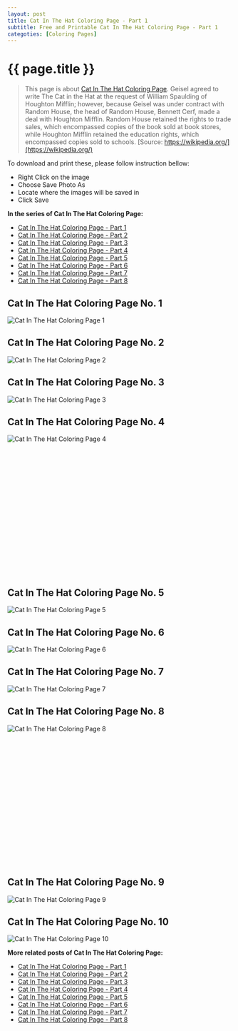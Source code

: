 ```yaml
---
layout: post
title: Cat In The Hat Coloring Page - Part 1
subtitle: Free and Printable Cat In The Hat Coloring Page - Part 1
categoties: [Coloring Pages]
---
```

{{ page.title }}
================
> This page is about [Cat In The Hat Coloring Page](https://freecoloringpages.github.io/). Geisel agreed to write The Cat in the Hat at the request of William Spaulding of Houghton Mifflin; however, because Geisel was under contract with Random House, the head of Random House, Bennett Cerf, made a deal with Houghton Mifflin. Random House retained the rights to trade sales, which encompassed copies of the book sold at book stores, while Houghton Mifflin retained the education rights, which encompassed copies sold to schools. [Source: https://wikipedia.org/](https://wikipedia.org/)

To download and print these, please follow instruction bellow:
* Right Click on the image 
* Choose Save Photo As 
* Locate where the images will be saved in 
* Click Save

**In the series of Cat In The Hat Coloring Page:**

* [Cat In The Hat Coloring Page - Part 1](https://freecoloringpages.github.io/2017/12/04/Cat-In-The-Hat-Coloring-Page-part-1.html)
* [Cat In The Hat Coloring Page - Part 2](https://freecoloringpages.github.io/2017/12/04/Cat-In-The-Hat-Coloring-Page-part-2.html)
* [Cat In The Hat Coloring Page - Part 3](https://freecoloringpages.github.io/2017/12/04/Cat-In-The-Hat-Coloring-Page-part-3.html)
* [Cat In The Hat Coloring Page - Part 4](https://freecoloringpages.github.io/2017/12/04/Cat-In-The-Hat-Coloring-Page-part-4.html)
* [Cat In The Hat Coloring Page - Part 5](https://freecoloringpages.github.io/2017/12/04/Cat-In-The-Hat-Coloring-Page-part-5.html)
* [Cat In The Hat Coloring Page - Part 6](https://freecoloringpages.github.io/2017/12/04/Cat-In-The-Hat-Coloring-Page-part-6.html)
* [Cat In The Hat Coloring Page - Part 7](https://freecoloringpages.github.io/2017/12/04/Cat-In-The-Hat-Coloring-Page-part-7.html)
* [Cat In The Hat Coloring Page - Part 8](https://freecoloringpages.github.io/2017/12/04/Cat-In-The-Hat-Coloring-Page-part-8.html)

## Cat In The Hat Coloring Page No. 1
![Cat In The Hat Coloring Page 1](https://freecoloringpages.github.io/img2/Cat-In-The-Hat-Coloring-Page%20(1).jpg "Cat In The Hat Coloring Page 1")

## Cat In The Hat Coloring Page No. 2
![Cat In The Hat Coloring Page 2](https://freecoloringpages.github.io/img2/Cat-In-The-Hat-Coloring-Page%20(2).jpg "Cat In The Hat Coloring Page 2")

## Cat In The Hat Coloring Page No. 3
![Cat In The Hat Coloring Page 3](https://freecoloringpages.github.io/img2/Cat-In-The-Hat-Coloring-Page%20(3).jpg "Cat In The Hat Coloring Page 3")

## Cat In The Hat Coloring Page No. 4
![Cat In The Hat Coloring Page 4](https://freecoloringpages.github.io/img2/Cat-In-The-Hat-Coloring-Page%20(4).jpg "Cat In The Hat Coloring Page 4")

<script async src="//pagead2.googlesyndication.com/pagead/js/adsbygoogle.js"></script><!-- Texxtonly --><ins class="adsbygoogle" style="display:inline-block;width:336px;height:280px" data-ad-client="ca-pub-6753140515841889" data-ad-slot="3207852233"></ins><script>(adsbygoogle = window.adsbygoogle || []).push({}); </script>

## Cat In The Hat Coloring Page No. 5
![Cat In The Hat Coloring Page 5](https://freecoloringpages.github.io/img2/Cat-In-The-Hat-Coloring-Page%20(5).jpg "Cat In The Hat Coloring Page 5")

## Cat In The Hat Coloring Page No. 6
![Cat In The Hat Coloring Page 6](https://freecoloringpages.github.io/img2/Cat-In-The-Hat-Coloring-Page%20(6).jpg "Cat In The Hat Coloring Page 6")

## Cat In The Hat Coloring Page No. 7
![Cat In The Hat Coloring Page 7](https://freecoloringpages.github.io/img2/Cat-In-The-Hat-Coloring-Page%20(7).jpg "Cat In The Hat Coloring Page 7")

## Cat In The Hat Coloring Page No. 8
![Cat In The Hat Coloring Page 8](https://freecoloringpages.github.io/img2/Cat-In-The-Hat-Coloring-Page%20(8).jpg "Cat In The Hat Coloring Page 8")

<script async src="//pagead2.googlesyndication.com/pagead/js/adsbygoogle.js"></script><!-- Texxtonly --><ins class="adsbygoogle" style="display:inline-block;width:336px;height:280px" data-ad-client="ca-pub-6753140515841889" data-ad-slot="3207852233"></ins><script>(adsbygoogle = window.adsbygoogle || []).push({}); </script>

## Cat In The Hat Coloring Page No. 9
![Cat In The Hat Coloring Page 9](https://freecoloringpages.github.io/img2/Cat-In-The-Hat-Coloring-Page%20(9).jpg "Cat In The Hat Coloring Page 9")

## Cat In The Hat Coloring Page No. 10
![Cat In The Hat Coloring Page 10](https://freecoloringpages.github.io/img2/Cat-In-The-Hat-Coloring-Page%20(10).jpg "Cat In The Hat Coloring Page 10")

**More related posts of Cat In The Hat Coloring Page:**

* [Cat In The Hat Coloring Page - Part 1](https://freecoloringpages.github.io/2017/12/04/Cat-In-The-Hat-Coloring-Page-part-1.html)
* [Cat In The Hat Coloring Page - Part 2](https://freecoloringpages.github.io/2017/12/04/Cat-In-The-Hat-Coloring-Page-part-2.html)
* [Cat In The Hat Coloring Page - Part 3](https://freecoloringpages.github.io/2017/12/04/Cat-In-The-Hat-Coloring-Page-part-3.html)
* [Cat In The Hat Coloring Page - Part 4](https://freecoloringpages.github.io/2017/12/04/Cat-In-The-Hat-Coloring-Page-part-4.html)
* [Cat In The Hat Coloring Page - Part 5](https://freecoloringpages.github.io/2017/12/04/Cat-In-The-Hat-Coloring-Page-part-5.html)
* [Cat In The Hat Coloring Page - Part 6](https://freecoloringpages.github.io/2017/12/04/Cat-In-The-Hat-Coloring-Page-part-6.html)
* [Cat In The Hat Coloring Page - Part 7](https://freecoloringpages.github.io/2017/12/04/Cat-In-The-Hat-Coloring-Page-part-7.html)
* [Cat In The Hat Coloring Page - Part 8](https://freecoloringpages.github.io/2017/12/04/Cat-In-The-Hat-Coloring-Page-part-8.html)

